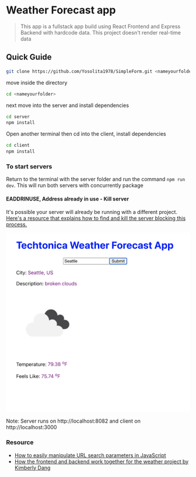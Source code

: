 # Weather Forecast app

> This app is a fullstack app build using React Frontend and Express Backend with hardcode data. This project doesn't render real-time data

## Quick Guide

```bash
git clone https://github.com/Yosolita1978/SimpleForm.git <nameyourfolder>
```

move inside the directory

```bash
cd <nameyourfolder>
```

next move into the server and install dependencies

```bash
cd server
npm install
```

Open another terminal then cd into the client, install dependencies

```bash
cd client
npm install
```
### To start servers
Return to the terminal with the server folder and run the command `npm run dev`. This will run both servers with concurrently package

#### EADDRINUSE, Address already in use - Kill server
It's possible your server will already be running with a different project. [Here's a resource that explains how to find and kill the server blocking this process.](https://stackoverflow.com/questions/4075287/node-express-eaddrinuse-address-already-in-use-kill-server)

![screenshot](https://github.com/Yosolita1978/screenshoots/blob/main/2023/H1/Screen%20Shot%202023-02-25%20at%202.59.28%20PM.png?raw=true)

Note:
Server runs on http://localhost:8082 and client on http://localhost:3000

### Resource
- [How to easily manipulate URL search parameters in JavaScript](https://felixgerschau.com/js-manipulate-url-search-params/)
- [How the frontend and backend work together for the weather project by Kimberly Dang](https://youtu.be/pCSHm0GrcSQ)

